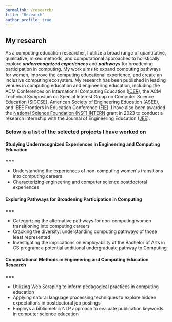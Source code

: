```yaml
---
permalink: /research/
title: "Research"
author_profile: true
---
```


My research
------
As a computing education researcher, I utilize a broad range of quantitative, qualitative, mixed methods, and computational approaches to holistically explore ***underrecognized experiences*** and ***pathways*** for broadening participation in computing. My work aims to expand computing pathways for women, improve the computing educational experience, and create an inclusive computing ecosystem. My research has been published in leading venues in computing education and engineering education, including the ACM Conferences on International Computing Education ([ICER](https://dl.acm.org/conference/icer)), the ACM Technical Symposium on Special Interest Group on Computer Science Education ([SIGCSE](https://dl.acm.org/conference/sigcse)), American Society of Engineering Education ([ASEE](https://www.asee.org/home)), and IEEE Frontiers in Education Conference ([FIE](https://ieeexplore.ieee.org/xpl/conhome/1000297/all-proceedings)). I have also been awarded the [National Science Foundation (NSF) INTERN](https://www.nsf.gov/eng/eec/intern.jsp) grant in 2023 to conduct a research internship with the Journal of Engineering Education ([JEE](https://onlinelibrary.wiley.com/journal/21689830)). 

### Below is a list of the selected projects I have worked on 

#### Studying Underrecognized Experiences in Engineering and Computing Education
===
 * Understanding the experiences of non-computing women's transitions into computing careers
 * Characterizing engineering and computer science postdoctoral experiences 
    
#### Exploring Pathways for Broadening Participation in Computing
===
 * Categorizing the alternative pathways for non-computing women transitioning into computing careers
 * Cracking the diversity: understanding computing pathways of those least represented
 * Investigating the implications on employability of the Bachelor of Arts in CS program: a potential additional undergraduate pathway to Computing
    
#### Computational Methods in Engineering and Computing Education Research
===  
 * Utilizing Web Scraping to inform pedagogical practices in computing education
 * Applying natural language processing techniques to explore hidden expectations in postdoctoral job postings
 * Employs a bibliometric NLP approach to evaluate publication keywords in computer science education
